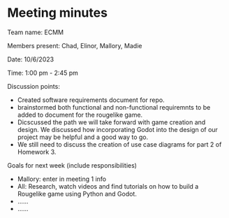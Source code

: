 # Meeting minutes

Team name: ECMM

Members present: Chad, Elinor, Mallory, Madie

Date: 10/6/2023

Time: 1:00 pm - 2:45 pm

Discussion points: 

* Created software requirements document for repo.
* brainstormed both functional and non-functional requiremnts to be added to document for the rougelike game. 
* Dicscussed the path we will take forward with game creation and design.  We discussed how incorporating Godot into the design of our project may be helpful and a good way to go.
* We still need to discuss the creation of use case diagrams for part 2 of Homework 3. 

Goals for next week (include responsibilities)

* Mallory: enter in meeting 1 info
* All: Research, watch videos and find tutorials on how to build a Rougelike game using Python and Godot.
* ......
* ......
